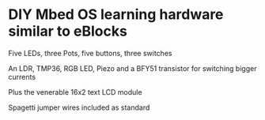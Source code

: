 # DIY Mbed OS learning hardware similar to eBlocks

Five LEDs, three Pots, five buttons, three switches

An LDR, TMP36, RGB LED, Piezo and a BFY51 transistor for switching bigger currents

Plus the venerable 16x2 text LCD module

Spagetti jumper wires included as standard